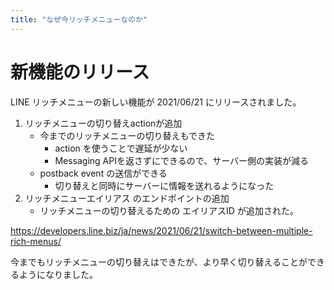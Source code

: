 ```yaml
---
title: "なぜ今リッチメニューなのか"
---
```


# 新機能のリリース
LINE リッチメニューの新しい機能が 2021/06/21 にリリースされました。
1. リッチメニューの切り替えactionが追加
    - 今までのリッチメニューの切り替えもできた
      - action を使うことで遅延が少ない
      - Messaging APIを返さずにできるので、サーバー側の実装が減る
    - postback event の送信ができる
      - 切り替えと同時にサーバーに情報を送れるようになった
2. リッチメニューエイリアス のエンドポイントの追加
    - リッチメニューの切り替えるための エイリアスID が追加された。

https://developers.line.biz/ja/news/2021/06/21/switch-between-multiple-rich-menus/

今までもリッチメニューの切り替えはできたが、より早く切り替えることができるようになりました。
